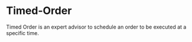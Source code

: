 # Timed-Order
Timed Order is an expert advisor to schedule an order to be executed at a specific time.
